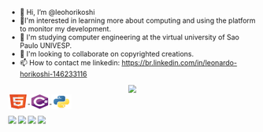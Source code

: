 - 👋 Hi, I’m @leohorikoshi
- 👀I'm interested in learning more about computing and using the platform to monitor my development.
- 🌱 I'm studying computer engineering at the virtual university of Sao Paulo UNIVESP.
- 💞️ I'm looking to collaborate on copyrighted creations.
- 📫 How to contact me linkedin: https://br.linkedin.com/in/leonardo-horikoshi-146233116

<div align="center">
  <a href="https://github.com/leohorikoshi">
  <img height="180em" src="https://github-readme-stats.vercel.app/api?username=leohorikoshi&show_icons=true&theme=dark&include_all_commits=true&count_private=true"/>
</div>

<div>
  <img align="center" alt="HTML" height="30" width="40" src="https://raw.githubusercontent.com/devicons/devicon/master/icons/html5/html5-original.svg">
    <img align="center" alt="Csharp" height="30" width="40" src="https://raw.githubusercontent.com/devicons/devicon/master/icons/csharp/csharp-original.svg">
     <img align="center" alt="Python" height="30" width="40" src="https://raw.githubusercontent.com/devicons/devicon/master/icons/python/python-original.svg">
</div>

<div> 
 
  <a href="https://instagram.com/horikoshi_leo" target="_blank"><img src="https://img.shields.io/badge/-Instagram-%23E4405F?style=for-the-badge&logo=instagram&logoColor=white" target="_blank"></a> 
  <a href = "mailto:leohorikoshi@gmail.com"><img src="https://img.shields.io/badge/-Gmail-%23333?style=for-the-badge&logo=gmail&logoColor=white" target="_blank"></a>
  <a href="https://www.linkedin.com/in/leonardo-horikoshi-146233116/" target="_blank"><img src="https://img.shields.io/badge/-LinkedIn-%230077B5?style=for-the-badge&logo=linkedin&logoColor=white" target="_blank"></a>
  <a href="https://api.whatsapp.com/send?phone=5511997967140&text=sua%20mensagem/" target="_blank"><img src=https://img.shields.io/badge/WhatsApp-25D366?style  target="_blank"></a>

</div>

<!---

--->
